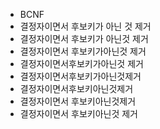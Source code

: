 - BCNF
- 결정자이면서 후보키가 아닌 것 제거
- 결정자이면서 후보키가 아닌것 제거
- 결정자이면서 후보키가아닌것 제거
- 결정자이면서후보키가아닌것 제거
- 결정자이면서후보키가아닌것제거
- 결정자이면서후보키아닌것제거
- 결정자이면서 후보키아닌것제거
- 결정자이면서 후보키아닌것 제거